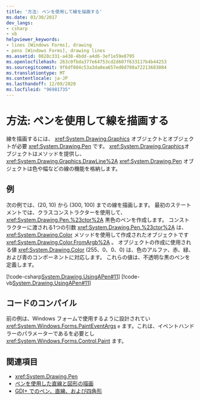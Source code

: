```yaml
---
title: '方法: ペンを使用して線を描画する'
ms.date: 03/30/2017
dev_langs:
- csharp
- vb
helpviewer_keywords:
- lines [Windows Forms], drawing
- pens [Windows Forms], drawing lines
ms.assetid: 0828c331-a438-4bdd-a4d6-3ef1e59e8795
ms.openlocfilehash: 263c0fbda377e64753cd2d607f633117b4b44253
ms.sourcegitcommit: 9f6df084c53a3da0ea657ed0d708a72213683084
ms.translationtype: MT
ms.contentlocale: ja-JP
ms.lasthandoff: 12/09/2020
ms.locfileid: "96981735"
---
```

# <a name="how-to-use-a-pen-to-draw-lines"></a>方法: ペンを使用して線を描画する
線を描画するには、 <xref:System.Drawing.Graphics> オブジェクトとオブジェクトが必要 <xref:System.Drawing.Pen> です。 <xref:System.Drawing.Graphics>オブジェクトはメソッドを提供し、 <xref:System.Drawing.Graphics.DrawLine%2A> <xref:System.Drawing.Pen> オブジェクトは色や幅などの線の機能を格納します。  
  
## <a name="example"></a>例  
 次の例では、(20, 10) から (300, 100) までの線を描画します。 最初のステートメントでは、クラスコンストラクターを使用して、 <xref:System.Drawing.Pen.%23ctor%2A> 黒色のペンを作成します。 コンストラクターに渡される1つの引数 <xref:System.Drawing.Pen.%23ctor%2A> は、 <xref:System.Drawing.Color> メソッドを使用して作成されたオブジェクトです <xref:System.Drawing.Color.FromArgb%2A> 。 オブジェクトの作成に使用される値 <xref:System.Drawing.Color> (255、0、0、0) は、色のアルファ、赤、緑、および青のコンポーネントに対応します。 これらの値は、不透明な黒のペンを定義します。  
  
 [!code-csharp[System.Drawing.UsingAPen#11](~/samples/snippets/csharp/VS_Snippets_Winforms/System.Drawing.UsingAPen/CS/Class1.cs#11)]
 [!code-vb[System.Drawing.UsingAPen#11](~/samples/snippets/visualbasic/VS_Snippets_Winforms/System.Drawing.UsingAPen/VB/Class1.vb#11)]  
  
## <a name="compiling-the-code"></a>コードのコンパイル  
 前の例は、Windows フォームで使用するように設計されてい <xref:System.Windows.Forms.PaintEventArgs> `e` ます。これは、イベントハンドラーのパラメーターであるを必要とし <xref:System.Windows.Forms.Control.Paint> ます。  
  
## <a name="see-also"></a>関連項目

- <xref:System.Drawing.Pen>
- [ペンを使用した直線と図形の描画](using-a-pen-to-draw-lines-and-shapes.md)
- [GDI+ でのペン、直線、および四角形](pens-lines-and-rectangles-in-gdi.md)
